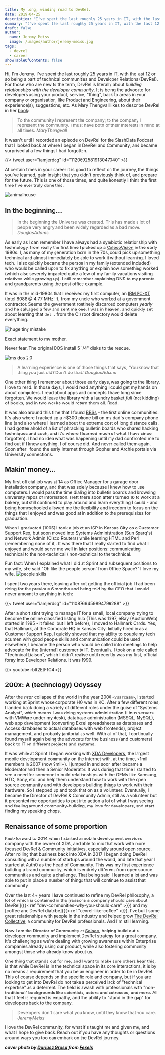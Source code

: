 ```yaml
---
title: My long, winding road to DevRel.
date: 2019-04-25
description: "I've spent the last roughly 25 years in IT, with the last 12 or so being a part of technical communities and Developer Relations (DevRel). For those who are new to the term, DevRel is literally about building relationships with the developer community. This is my journey to my chosen career."
summary: "I've spent the last roughly 25 years in IT, with the last 12 or so being a part of technical communities and Developer Relations (DevRel). For those who are new to the term, DevRel is literally about building relationships with the developer community. This is my journey to my chosen career."
draft: false
author:
  name: Jeremy Meiss
  image: /images/author/jeremy-meiss.jpg
tags:
  - devrel
  - career
showTableOfContents: false
---
```

Hi, I'm Jeremy. I've spent the last roughly 25 years in IT, with the last 12 or so being a part of technical communities and Developer Relations (DevRel). For those who are new to the term, DevRel is literally about _building relationships with the developer community_. It is being the advocate for developers using your product, service, "thing", back to areas in your company or organisation, like Product and Engineering, about their experience(s), suggestions, etc. As Mary Thengvall likes to describe DevRel in her [book](https://t.co/axOdZlTEth):

>To the community I represent the company; to the company I represent the community. I must have both of their interests in mind at all times.
<cite>Mary<span class="cite-last-name">Thengvall</span></cite>

It wasn't until I recorded an episode on DevRel for the SlashData Podcast that I looked back at where I began in DevRel and Community, and became surprised at a few things I had forgotten.

{{< tweet user="iamjerdog" id="1120692581913047040" >}}

At certain times in your career it is good to reflect on the journey, the things you've learned, gain insight that you didn't previously think of, and prepare for the future. This is one of those times, and quite honestly I think the first time I've ever truly done this.

![animalhouse](https://media1.tenor.com/images/b8b57f1ebe977ed2c0420e072caee2cd/tenor.gif)

## In the beginning...

> In the beginning the Universe was created. This has made a lot of people very angry and been widely regarded as a bad move.
<cite>Douglas<span class="cite-last-name">Adams</span></cite>

As early as I can remember I have always had a symbiotic relationship with technology, from really the first time I picked up a [ColecoVision](https://en.wikipedia.org/wiki/ColecoVision) in the early 1980s. I, as many of my generation born in the 70s, could pick up something technical and almost immediately be able to work it without learning. I loved tech. I also quickly became the person in my family (extended included) who would be called upon to fix anything or explain how something worked (which also severely impacted quite a few of my family vacations visiting relatives while growing up). I still remember explaining DNS to my parents and grandparents using the post office example.

It was in the mid-1980s that I received my first computer, an [IBM PC-XT](https://en.wikipedia.org/wiki/IBM_Personal_Computer_XT) (Intel 8088 @ 4.77 MHz!!!), from my uncle who worked at a government contractor. Seems the government routinely discarded computers _yearly_ and he salvaged a few and sent me one. I was in heaven, and quickly set about learning that `del .` from the C:\ root directory would delete everything.

![huge tiny mistake](https://media.giphy.com/media/1rBCI5HKJPd0k/giphy.gif)
<figcaption>Exact statement to my mother.</figcaption>

Never fear. The original DOS install 5 1/4" disks to the rescue.

![ms dos 2.0](https://pbs.twimg.com/media/DktzdH9XgAAIPO6.jpg)

> A learning experience is one of those things that says, 'You know that thing you just did? Don't do that.'
<cite>Douglas<span class="cite-last-name">Adams</span></cite>

One other thing I remember about those early days, was going to the library. I love to read. In those days, I would read anything I could get my hands on about computers. I read about apps and concepts I have long since forgotten. We would leave the library with a laundry basket _full_ (not kidding) of books, and in two weeks would return them all. Read.

It was also around this time that I found [BBSs](https://en.wikipedia.org/wiki/Bulletin_board_system) - the first online communities. It's also where I racked up a ~$300 phone bill on my dad's company phone line (and also where I learned about the extreme cost of long distance calls. I had gotten ahold of a list of phracking bulletin boards who shared hacking techniques and such, and it's where I learned much of what I have since forgotten). I had no idea what was happening until my dad confronted me to find out if I knew anything. I of course did. And never called them again. Soon after I found the early Internet through Gopher and Archie portals via University connections.

## Makin' money...

My first official job was at 14 as Office Manager for a garage door installation company, and that was solely because I knew how to use computers. I would pass the time dialing into bulletin boards and browsing university repos of information. I left there soon after I turned 16 to work at a bakery, but still continued to play around and learn everything I could - and being homeschooled allowed me the flexibility and freedom to focus on the things that I enjoyed and was good at in addition to the prerequisites for graduation.

When I graduated (1995) I took a job at an ISP in Kansas City as a Customer Support Rep, but soon moved into Systems Administration (Sun Sparq's) and Network Admin (Cisco Routers) while learning HTML and Perl (remembering none of it). It was there that I really started to find what I enjoyed and would serve me well in later positions: communicating technical to the non-technical / non-technical to the technical.

Fun fact: When I explained what I did at Sprint and subsequent positions to my wife, she said "Oh like the people person' from Office Space?" I love my wife.
![people skills](/images/people_skills.GIF)

I spent two years there, leaving after not getting the official job I had been doing for the previous 6 months and being told by the CEO that I would never amount to anything in tech:

{{< tweet user="iamjerdog" id="1108769459894796288" >}}

After a short stint trying to manage IT for a small, local company trying to become the online classified listing hub (This was 1997, eBay (AuctionWeb) started in 1995 - it failed, but I left before), I moved to Hallmark Cards. Yes, that Hallmark, at the Corporate HQ in Kansas City. Initially hired in as a Customer Support Rep, I quickly showed that my ability to couple my tech acumen with good people skills and communication could be used elsewhere, I became the person who would be called into meetings to help advocate for the [internal] customer to IT. Eventually, I took on a role called "Technical Liaison", which I didn't realise until recently was my first, official foray into Developer Relations. It was 1999.

{{< youtube rblt2EtFfC4 >}}

## 200x: A (technology) Odyssey
After the _near_ collapse of the world in the year 2000 `</sarcasm>`, I started working at Sprint whose corporate HQ was in KC. After a few different roles, I landed back doing a variety of different roles under the guise of "Systems Analyst", which means I was doing systems administration (Linux servers with VMWare under my desk), database administration (MSSQL, MySQL), web app development (converting Excel spreadsheets as databases and Access databases to actual databases with web frontends), project management, and probably janitorial as well. With all of that, I continually found myself again being the advocate for the business (and customers) back to IT on different projects and systems.

It was while at Sprint I began working with [XDA Developers](https://xda-developers.com), the largest mobile development community on the Internet with, at the time, <1mil members in 2007 (now 9mil+). I jumped in and soon after became a Moderator and then a Senior Moderator. It was during that time I started to see a need for someone to build relationships with the OEMs like Samsung, HTC, Sony, etc. and help them understand how to work with the open source community and with developers building things to work with their hardware. So I stepped up and took that on as a volunteer. Eventually, I became the Director of DevRel & Community Admin, still as a volunteer but it presented me opportunities to put into action a lot of what I was seeing and feeling around community-building, my love for developers, and start finding my speaking chops.

## Renaissance of some proportion

Fast-forward to 2014 when I started a mobile development services company with the owner of XDA, and able to mix that work with more focused DevRel & Community initiatives, especially around open source. After rolling that business back into XDA in 2017 I began doing DevRel consulting with a number of startups around the world, and late that year I started at Auth0 as the Head of Community. This was my first experience building a brand community, which is entirely different from open source communities and quite a challenge. That being said, I learned a lot and was able to put in place a number of things that will continue to assist that community.

Over the last 4+ years I have continued to refine my DevRel philosophy, a lot of which is contained in the [reasons a company should care about DevRel]({{< ref "dev-communities-why-you-should-care" >}}) and my [coffee and DevRel diatribe]({{< ref "devrel-like-coffee" >}}). I've built some great relationships with people in the industry and helped grow [The DevRel Collective](https://devrelcollective.fun), a community for DevRel professionals. And I'm still learning.

Now I am the Director of Community at [Solace](https://solace.com), helping build out a developer community and implement DevRel strategy for a great company. It's challenging as we're dealing with growing awareness within Enterprise companies already using our product, while also fostering community amongst those who already know about us.

One thing that stands out for me, and I want to make sure others hear this, is that while DevRel is in the technical space in its core interactions, it is by no means a requirement that you be an engineer in order to be in DevRel. This of course depends on the specific role and company, but if you are looking to get into DevRel do not take a perceived lack of "technical expertise" as a deterrent. The field is awash with professionals with "non-traditional" backgrounds like scientists, actors and actresses, and more. All that I feel is required is empathy, and the ability to "stand in the gap" for developers back to the company.

> Developers don't care what you know, until they know that you care.
<cite>Jeremy<span class="cite-last-name">Meiss</span></cite>

I love the DevRel community, for what it's taught me and given me, and what I hope to give back. Reach out if you have any thoughts or questions around ways you too can embark on the DevRel journey.

***cover photo by [Dariusz Grosa](https://www.pexels.com/@doubleseven?utm_content=attributionCopyText&utm_medium=referral&utm_source=pexels) from [Pexels](https://www.pexels.com/photo/aerial-photo-of-green-scenery-and-winding-road-808910/?utm_content=attributionCopyText&utm_medium=referral&utm_source=pexels)***

